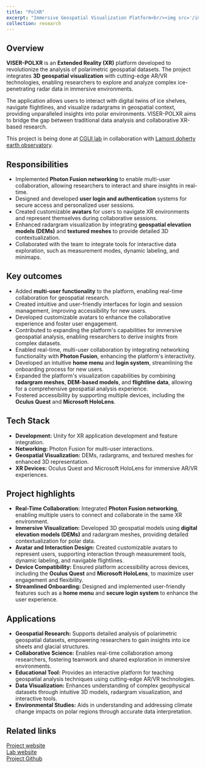 ```yaml
---
title: "PolXR"
excerpt: "Immersive Geospatial Visualization Platform<br/><img src='/images/500x300.png'>"
collection: research
---
```

Overview
---
**VISER-POLXR** is an **Extended Reality (XR)** platform developed to revolutionize the analysis of polarimetric geospatial datasets. The project integrates **3D geospatial visualization** with cutting-edge AR/VR technologies, enabling researchers to explore and analyze complex ice-penetrating radar data in immersive environments.

The application allows users to interact with digital twins of ice shelves, navigate flightlines, and visualize radargrams in geospatial context, providing unparalleled insights into polar environments. VISER-POLXR aims to bridge the gap between traditional data analysis and collaborative XR-based research.

This project is being done at [CGUI lab](https://graphics.cs.columbia.edu/home) in collaboration with [Lamont doherty earth observatory](https://lamont.columbia.edu/).

Responsibilities
---
- Implemented **Photon Fusion networking** to enable multi-user collaboration, allowing researchers to interact and share insights in real-time.  
- Designed and developed **user login and authentication** systems for secure access and personalized user sessions.  
- Created customizable **avatars** for users to navigate XR environments and represent themselves during collaborative sessions.  
- Enhanced radargram visualization by integrating **geospatial elevation models (DEMs)** and **textured meshes** to provide detailed 3D contextualization.  
- Collaborated with the team to integrate tools for interactive data exploration, such as measurement modes, dynamic labeling, and minimaps.

Key outcomes
---
- Added **multi-user functionality** to the platform, enabling real-time collaboration for geospatial research.  
- Created intuitive and user-friendly interfaces for login and session management, improving accessibility for new users.  
- Developed customizable avatars to enhance the collaborative experience and foster user engagement.  
- Contributed to expanding the platform's capabilities for immersive geospatial analysis, enabling researchers to derive insights from complex datasets.
- Enabled real-time, multi-user collaboration by integrating networking functionality with **Photon Fusion**, enhancing the platform's interactivity.  
- Developed an intuitive **home menu** and **login system**, streamlining the onboarding process for new users.  
- Expanded the platform's visualization capabilities by combining **radargram meshes**, **DEM-based models**, and **flightline data**, allowing for a comprehensive geospatial analysis experience.  
- Fostered accessibility by supporting multiple devices, including the **Oculus Quest** and **Microsoft HoloLens**.

Tech Stack
---
- **Development:** Unity for XR application development and feature integration.  
- **Networking:** Photon Fusion for multi-user interactions.  
- **Geospatial Visualization:** DEMs, radargrams, and textured meshes for enhanced 3D representation.  
- **XR Devices:** Oculus Quest and Microsoft HoloLens for immersive AR/VR experiences.
        
Project highlights
---
- **Real-Time Collaboration:** Integrated **Photon Fusion networking**, enabling multiple users to connect and collaborate in the same XR environment.  
- **Immersive Visualization:** Developed 3D geospatial models using **digital elevation models (DEMs)** and radargram meshes, providing detailed contextualization for polar data.  
- **Avatar and Interaction Design:** Created customizable avatars to represent users, supporting interaction through measurement tools, dynamic labeling, and navigable flightlines.  
- **Device Compatibility:** Ensured platform accessibility across devices, including the **Oculus Quest** and **Microsoft HoloLens**, to maximize user engagement and flexibility.  
- **Streamlined Onboarding:** Designed and implemented user-friendly features such as a **home menu** and **secure login system** to enhance the user experience.

Applications
---
- **Geospatial Research:** Supports detailed analysis of polarimetric geospatial datasets, empowering researchers to gain insights into ice sheets and glacial structures.  
- **Collaborative Science:** Enables real-time collaboration among researchers, fostering teamwork and shared exploration in immersive environments.  
- **Educational Tool:** Provides an interactive platform for teaching geospatial analysis techniques using cutting-edge AR/VR technologies.  
- **Data Visualization:** Enhances understanding of complex geophysical datasets through intuitive 3D models, radargram visualization, and interactive tools.  
- **Environmental Studies:** Aids in understanding and addressing climate change impacts on polar regions through accurate data interpretation.

Related links
---
[Project website](https://pgg.ldeo.columbia.edu/projects/VISER/pol-XR)<br/>
[Lab website](https://pgg.ldeo.columbia.edu/projects/VISER)<br/>
[Project Github](https://github.com/ColumbiaCGUI/PolXR)
